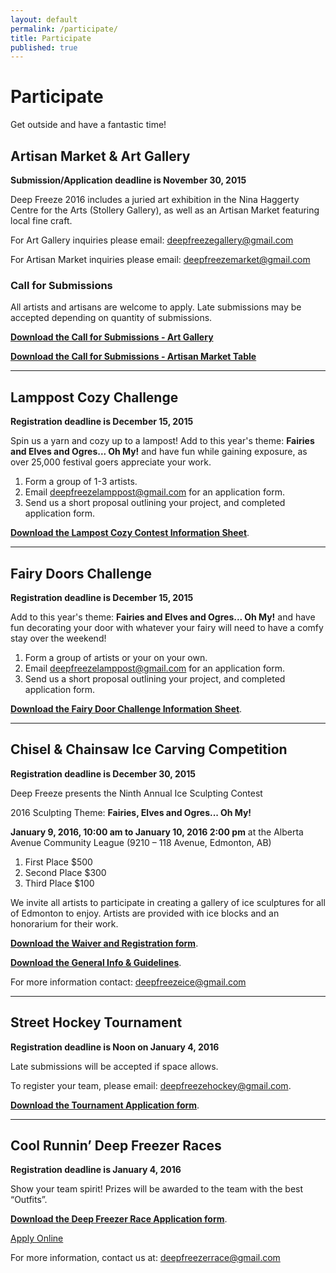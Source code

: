 ```yaml
---
layout: default
permalink: /participate/
title: Participate
published: true
---
```






# Participate
Get outside and have a fantastic time!

## Artisan Market & Art Gallery

**Submission/Application deadline is November 30, 2015**

Deep Freeze 2016 includes a juried art exhibition in the Nina Haggerty Centre for the Arts (Stollery Gallery), as well as an Artisan Market featuring local fine craft. <!--in St. Faith’s Church just off 118 Ave and 93 Street.-->

For Art Gallery inquiries please email: deepfreezegallery@gmail.com

For Artisan Market inquiries please email: deepfreezemarket@gmail.com

### Call for Submissions

All artists and artisans are welcome to apply. Late submissions may be accepted depending on quantity of submissions.

[**Download the Call for Submissions - Art Gallery**](https://www.dropbox.com/s/zjxowktgq92ibhg/DF2016-ArtGallery-Call.pdf?dl=0)

[**Download the Call for Submissions - Artisan Market Table**](https://www.dropbox.com/s/gtoqjq8iwp0kb9b/DF2016-Artisan-Call.pdf?dl=0)

<hr>

## Lamppost Cozy Challenge

**Registration deadline is December 15, 2015**

Spin us a yarn and cozy up to a lampost! Add to this year's theme: **Fairies and Elves and Ogres... Oh My!** and have fun while gaining exposure, as over 25,000 festival goers appreciate your work.

1. Form a group of 1-3 artists.
2. Email <deepfreezelamppost@gmail.com> for an application form.
3. Send us a short proposal outlining your project, and completed application form.

[**Download the Lampost Cozy Contest Information Sheet**](https://www.dropbox.com/s/mtgussjx2eb32ao/DF2016-LampostCozyContest.pdf?dl=0).

<hr>
 
## Fairy Doors Challenge
 
**Registration deadline is December 15, 2015**
 
Add to this year's theme: **Fairies and Elves and Ogres... Oh My!** and have fun decorating your door with whatever your fairy will need to have a comfy stay over the weekend! 
 
1. Form a group of artists or your on your own.
2. Email <deepfreezelamppost@gmail.com> for an application form.
3. Send us a short proposal outlining your project, and completed application form.
 
[**Download the Fairy Door Challenge Information Sheet**](https://www.dropbox.com/s/d28uolecwsbtknl/DF2016-FairyDoorsCall.pdf?dl=0).

<hr>
 
## Chisel & Chainsaw Ice Carving Competition
 
**Registration deadline is December 30, 2015**

Deep Freeze presents the Ninth Annual Ice Sculpting Contest

2016 Sculpting Theme: **Fairies, Elves and Ogres... Oh My!**

**January 9, 2016, 10:00 am to January 10, 2016 2:00 pm** at the Alberta Avenue Community League (9210 – 118 Avenue, Edmonton, AB)

1. First Place $500
1. Second Place $300
1. Third Place $100

We invite all artists to participate in creating a gallery of ice sculptures for all of Edmonton to enjoy. Artists are provided with ice blocks and an honorarium for their work.

[**Download the Waiver and Registration form**](https://www.dropbox.com/s/jq835fo80q6t8th/DF2016-ChiselChainsaw-Application.pdf?dl=0).

[**Download the General Info & Guidelines**](https://www.dropbox.com/s/5bfwjo5qif7rf0t/DF2016-ChiselChainsaw-Info.pdf?dl=0).

For more information contact: <deepfreezeice@gmail.com>

<hr>

## Street Hockey Tournament

**Registration deadline is Noon on January 4, 2016**

Late submissions will be accepted if space allows.

To register your team, please email: <deepfreezehockey@gmail.com>.

[**Download the Tournament Application form**](https://www.dropbox.com/s/i07bo578qs4yjd5/DF2016-StreetHockey-Application.pdf?dl=0).

<hr>

## Cool Runnin’ Deep Freezer Races

**Registration deadline is January 4, 2016**

Show your team spirit! Prizes will be awarded to the team with the best “Outfits”.

[**Download the Deep Freezer Race Application form**](https://www.dropbox.com/s/z9e0xkgd66k7hf5/DF2016-DeepFreezerRace-Application.pdf?dl=0).

<a class="button small" href="/whats-on/freezer-race/apply/">Apply Online</a>

For more information, contact us at: <deepfreezerrace@gmail.com> 

<!-- 
## The Mummers Play Challenge

The Mummers Play Challenge is the contest for community people to form teams and, yes, write their own 15-20 minute play in rhyming verse for fun and prizes. Each team will present their performance on both Saturday and Sunday, at the Avenue Theatre.

To sign up, [download the application](https://www.dropbox.com/s/dvj002c5pbfwiov/AAMCEntryForm.pdf) form and drop it off at The Carrot Coffeehouse.

[Check out the full information on the Mummer Play Challenge here](/whats-on/mummers/) -->

<!--## Ice Sculptors



**Submission Deadline: Friday December 12, 2014** (Late application will be considered if space allows.) -->

